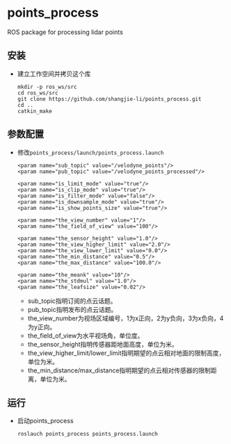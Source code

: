 # points_process

ROS package for processing lidar points

## 安装
 - 建立工作空间并拷贝这个库
   ```Shell
   mkdir -p ros_ws/src
   cd ros_ws/src
   git clone https://github.com/shangjie-li/points_process.git
   cd ..
   catkin_make
   ```

## 参数配置
 - 修改`points_process/launch/points_process.launch`
   ```Shell
   <param name="sub_topic" value="/velodyne_points"/>
   <param name="pub_topic" value="/velodyne_points_processed"/>
        
   <param name="is_limit_mode" value="true"/>
   <param name="is_clip_mode" value="true"/>
   <param name="is_filter_mode" value="false"/>
   <param name="is_downsample_mode" value="true"/>
   <param name="is_show_points_size" value="true"/>
        
   <param name="the_view_number" value="1"/>
   <param name="the_field_of_view" value="100"/>

   <param name="the_sensor_height" value="1.0"/>
   <param name="the_view_higher_limit" value="2.0"/>
   <param name="the_view_lower_limit" value="0.0"/>
   <param name="the_min_distance" value="0.5"/>
   <param name="the_max_distance" value="100.0"/>
        
   <param name="the_meank" value="10"/>
   <param name="the_stdmul" value="1.0"/>
   <param name="the_leafsize" value="0.02"/>
   ```
    - sub_topic指明订阅的点云话题。
    - pub_topic指明发布的点云话题。
    - the_view_number为视场区域编号，1为x正向，2为y负向，3为x负向，4为y正向。
    - the_field_of_view为水平视场角，单位度。
    - the_sensor_height指明传感器距地面高度，单位为米。
    - the_view_higher_limit/lower_limit指明期望的点云相对地面的限制高度，单位为米。
    - the_min_distance/max_distance指明期望的点云相对传感器的限制距离，单位为米。

## 运行
 - 启动points_process
   ```Shell
   roslauch points_process points_process.launch
   ```




